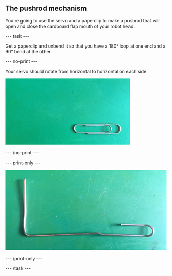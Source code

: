 ## The pushrod mechanism

You're going to use the servo and a paperclip to make a pushrod that will open and close the cardboard flap mouth of your robot head.

--- task ---

Get a paperclip and unbend it so that you have a 180° loop at one end and a 90° bend at the other.

--- no-print ---

Your servo should rotate from horizontal to horizontal on each side.

![Paperclip pushrod](images/pushrod_paperclip.gif)

--- /no-print ---

--- print-only ---

![Paperclip pushrod](images/pushrod_paperclip.png)

--- /print-only ---

--- /task ---
